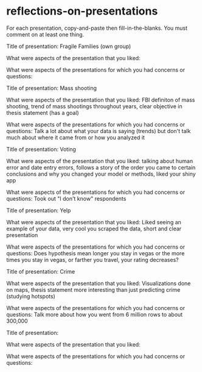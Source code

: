 # reflections-on-presentations

For each presentation, copy-and-paste then fill-in-the-blanks.  You must comment on at least one thing. 



Title of presentation: Fragile Families (own group)

What were aspects of the presentation that you liked:

What were aspects of the presentations for which you had concerns or questions:





Title of presentation: Mass shooting

What were aspects of the presentation that you liked: FBI definiton of mass shooting, trend of mass shootings throughout years, clear objective in thesis statement (has a goal)

What were aspects of the presentations for which you had concerns or questions: Talk a lot about what your data is saying (trends) but don't talk much about where it came from or how you analyzed it





Title of presentation: Voting

What were aspects of the presentation that you liked: talking about human error and date entry errors, follows a story of the order you came to certain conclusions and why you changed your model or methods, liked your shiny app

What were aspects of the presentations for which you had concerns or questions: Took out "I don't know" respondents





Title of presentation: Yelp

What were aspects of the presentation that you liked: Liked seeing an example of your data, very cool you scraped the data, short and clear presentation

What were aspects of the presentations for which you had concerns or questions: Does hypothesis mean longer you stay in vegas or the more times you stay in vegas, or farther you travel, your rating decreases?





Title of presentation: Crime

What were aspects of the presentation that you liked: Visualizations done on maps, thesis statement more interesting than just predicting crime (studying hotspots)

What were aspects of the presentations for which you had concerns or questions: Talk more about how you went from 6 million rows to about 300,000





Title of presentation:

What were aspects of the presentation that you liked:

What were aspects of the presentations for which you had concerns or questions:










